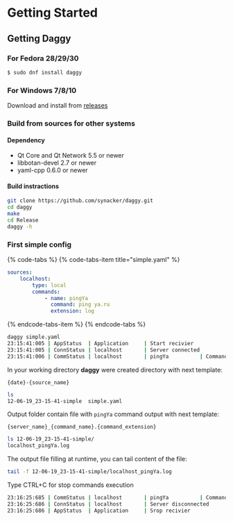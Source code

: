 # Getting Started

## Getting Daggy

### For Fedora 28/29/30

```bash
$ sudo dnf install daggy
```

### For Windows 7/8/10

Download and install from [releases](https://github.com/synacker/daggy/releases)

### Build from sources for other systems

#### Dependency

* Qt Core and Qt Network 5.5 or newer
* libbotan-devel 2.7 or newer
* yaml-cpp 0.6.0 or newer

#### Build instractions

```bash
git clone https://github.com/synacker/daggy.git
cd daggy
make
cd Release
daggy -h
```

### First simple config

{% code-tabs %}
{% code-tabs-item title="simple.yaml" %}
```yaml
sources:
    localhost:
        type: local
        commands:
            - name: pingYa
              command: ping ya.ru
              extension: log
```
{% endcode-tabs-item %}
{% endcode-tabs %}

```bash
daggy simple.yaml
23:15:41:005 | AppStatus  | Application     | Start recivier
23:15:41:005 | ConnStatus | localhost       | Server connected
23:15:41:006 | CommStatus | localhost       | pingYa          | Command started
```

In your working directory **daggy** were created directory with next template:

`{date}-{source_name}`

```bash
ls
12-06-19_23-15-41-simple  simple.yaml
```

Output folder contain file with `pingYa` command output with next template:

`{server_name}_{command_name}.{command_extension}`

```bash
ls 12-06-19_23-15-41-simple/
localhost_pingYa.log
```

The output file filling at runtime, you can tail content of the file:

```bash
tail -f 12-06-19_23-15-41-simple/localhost_pingYa.log 
```

Type CTRL+C for stop commands execution

```bash
23:16:25:685 | CommStatus | localhost       | pingYa          | Command was crashed
23:16:25:686 | ConnStatus | localhost       | Server disconnected
23:16:25:686 | AppStatus  | Application     | Srop recivier
```

